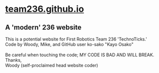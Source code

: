 # [team236.github.io](https://team236.github.io)
## A 'modern' 236 website
This is a potential website for First Robotics Team 236 'TechnoTicks.'\
Code by Woody, Mike, and GitHub user ko-sako "Kayo Osako"\
\
Be careful when touching the code; MY CODE IS BAD AND WILL BREAK.\
Thanks,\
Woody (self-proclaimed head website coder)
